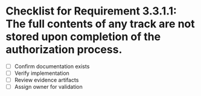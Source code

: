 # Checklist for Requirement 3.3.1.1: The full contents of any track are not stored upon completion of the authorization process.

- [ ] Confirm documentation exists
- [ ] Verify implementation
- [ ] Review evidence artifacts
- [ ] Assign owner for validation
